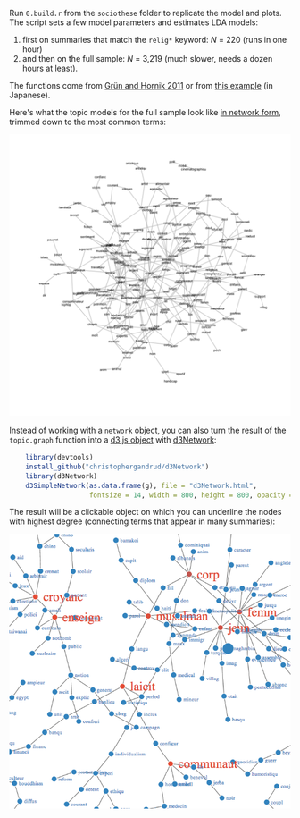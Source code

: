 Run `0.build.r` from the `sociothese` folder to replicate the model and plots. The script sets a few model parameters and estimates LDA models:

1. first on summaries that match the `relig*` keyword: _N_ = 220 (runs in one hour)
2. and then on the full sample: _N_ = 3,219 (much slower, needs a dozen hours at least).

The functions come from [Grün and Hornik 2011](http://www.jstatsoft.org/v40/i13) or from [this example](https://github.com/qxde01/myRproj/tree/master/CloudAtlas) (in Japanese).

Here's what the topic models for the full sample look like [in network form](http://tedunderwood.com/2012/11/11/visualizing-topic-models/), trimmed down to the most common terms:

![](figs_full/fig_network.png)

Instead of working with a `network` object, you can also turn the result of the `topic.graph` function into a [d3.js object](http://tedunderwood.com/2012/12/02/visualizing-topic-models-with-force-directed-graphs/) with [d3Network](http://cran.r-project.org/web/packages/d3Network/):

```r
    library(devtools)
    install_github("christophergandrud/d3Network")
    library(d3Network)
    d3SimpleNetwork(as.data.frame(g), file = "d3Network.html", 
                    fontsize = 14, width = 800, height = 800, opacity = 1)
```

The result will be a clickable object on which you can underline the nodes with highest degree (connecting terms that appear in many summaries):

![](d3Network.png)
